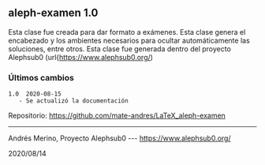 ## aleph-examen 1.0

Esta clase fue creada para dar formato a exámenes. Esta clase genera el encabezado y los ambientes necesarios para ocultar automáticamente las soluciones, entre otros. Esta clase fue generada dentro del proyecto Alephsub0 (url{https://www.alephsub0.org/)

### Últimos cambios

```
1.0  2020-08-15
   - Se actualizó la documentación
```

Repositorio:  https://github.com/mate-andres/LaTeX_aleph-examen

________
Andrés Merino,
Proyecto Alephsub0 --- https://www.alephsub0.org/

2020/08/14